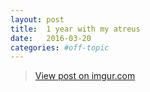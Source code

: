 ```yaml
---
layout: post
title:  1 year with my atreus
date:   2016-03-20
categories: #off-topic
---
```


<blockquote class="imgur-embed-pub" lang="en" data-id="woCSHbv"><a href="//imgur.com/woCSHbv">View post on imgur.com</a></blockquote><script async src="//s.imgur.com/min/embed.js" charset="utf-8"></script>
